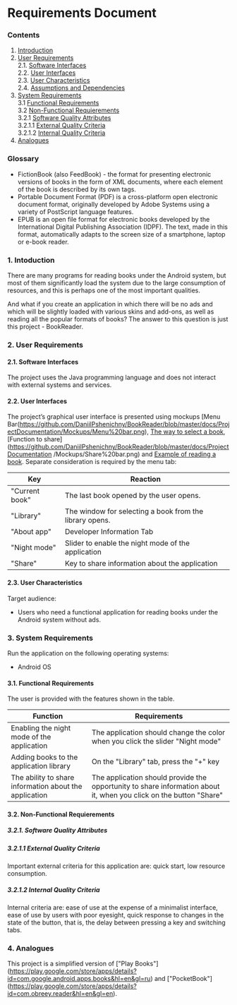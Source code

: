 # Requirements Document
### Contents
1. [Introduction](#1)
2. [User Requirements](#2) <br>
  2.1. [Software Interfaces](#2.1) <br>
  2.2. [User Interfaces](#2.2) <br>
  2.3. [User Characteristics](#2.3) <br>
  2.4. [Assumptions and Dependencies](#2.4) <br>
3. [System Requirements](#3.) <br>
  3.1 [Functional Requirements](#3.1) <br>
  3.2 [Non-Functional Requierements](#3.2) <br>
    3.2.1 [Software Quality Attributes](#3.2.1) <br>
    3.2.1.1 [External Quality Criteria](#3.2.1.1) <br>
    3.2.1.2 [Internal Quality Criteria](#3.2.1.2) <br>
4. [Analogues](#4) <br>

### Glossary
* FictionBook (also FeedBook) - the format for presenting electronic versions of books in the form of XML documents, where each element of the book is described by its own tags.
* Portable Document Format (PDF) is a cross-platform open electronic document format, originally developed by Adobe Systems using a variety of PostScript language features.
* EPUB is an open file format for electronic books developed by the International Digital Publishing Association (IDPF). The text, made in this format, automatically adapts to the screen size of a smartphone, laptop or e-book reader.

### 1\. Intoduction <a name="1"></a>
There are many programs for reading books under the Android system, but most of them significantly load the system due to the large consumption of resources, and this is perhaps one of the most important qualities.

And what if you create an application in which there will be no ads and which will be slightly loaded with various skins and add-ons, as well as reading all the popular formats of books? The answer to this question is just this project - BookReader.

### 2\. User Requirements <a name="2"></a>
#### 2.1\. Software Interfaces <a name="2.1"></a>
The project uses the Java programming language and does not interact with external systems and services.
#### 2.2\. User Interfaces <a name="2.2"></a>
The project’s graphical user interface is presented using mockups [Menu Bar(https://github.com/DaniilPshenichny/BookReader/blob/master/docs/ProjectDocumentation/Mockups/Menu%20bar.png), [The way to select a book](https://github.com/DaniilPshenichny/BookReader/blob/master/docs/ProjectDocumentation/Mockups/Book%20choice.png),[Function to share](https://github.com/DaniilPshenichny/BookReader/blob/master/docs/ProjectDocumentation /Mockups/Share%20bar.png) and [Example  of reading a book](https://github.com/DaniilPshenichny/BookReader/blob/master/docs/ProjectDocumentation/Mockups/Book%20reading.png).
Separate consideration is required by the menu tab:

Key | Reaction
--- | ---
"Current book" | The last book opened by the user opens.
"Library" | The window for selecting a book from the library opens.
"About app" | Developer Information Tab
"Night mode" | Slider to enable the night mode of the application
"Share" | Key to share information about the application

#### 2.3\. User Characteristics <a name="2.3"></a>
Target audience:
* Users who need a functional application for reading books under the Android system without ads.
### 3\. System Requirements <a name="3"></a>
Run the application on the following operating systems:
* Android OS
#### 3.1\. Functional Requirements <a name="3.1"></a>
The user is provided with the features shown in the table.

Function | Requirements
--- | ---
Enabling the night mode of the application | The application should change the color when you click the slider "Night mode"
Adding books to the application library | On the "Library" tab, press the "+" key
The ability to share information about the application | The application should provide the opportunity to share information about it, when you click on the button "Share"

#### 3.2\. Non-Functional Requierements <a name="3.2"></a>
##### 3.2.1\. Software Quality Attributes <a name="3.2.1"></a>
##### 3.2.1.1 External Quality Criteria <a name="3.2.1.1"></a>
Important external criteria for this application are: quick start, low resource consumption.
##### 3.2.1.2 Internal Quality Criteria <a name="3.2.1.2"></a>
Internal criteria are: ease of use at the expense of a minimalist interface, ease of use by users with poor eyesight, quick response to changes in the state of the button, that is, the delay between pressing a key and switching tabs.
### 4\. Analogues <a name="4"></a>
This project is a simplified version of ["Play Books"] (https://play.google.com/store/apps/details?id=com.google.android.apps.books&hl=en&gl=ru) and ["PocketBook"] (https://play.google.com/store/apps/details?id=com.obreey.reader&hl=en&gl=en).
